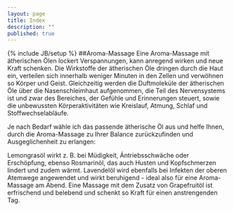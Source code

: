 ```yaml
---
layout: page
title: Index
description: ""
published: true
---
```


{% include JB/setup %}
##Aroma-Massage
Eine Aroma-Massage mit ätherischen Ölen lockert Verspannungen, kann anregend wirken und neue Kraft schenken. Die Wirkstoffe der ätherischen Öle dringen durch die Haut ein, verteilen sich innerhalb weniger Minuten in den Zellen und verwöhnen so Körper und Geist. Gleichzeitig werden die Duftmoleküle der ätherischen Öle über die Nasenschleimhaut aufgenommen, die Teil des Nervensystems ist und zwar des Bereiches, der Gefühle und Erinnerungen steuert, sowie die unbewussten Körperaktivitäten wie Kreislauf, Atmung, Schlaf und Stoffwechselabläufe. 

Je nach Bedarf wähle ich das passende ätherische Öl aus und helfe Ihnen, durch die Aroma-Massage zu Ihrer Balance zurückzufinden und Ausgeglichenheit zu erlangen: 

Lemongrasöl wirkt z. B. bei Müdigkeit, Ántriebsschwäche oder Erschöpfung, ebenso Rosmarinöl, das auch Husten und Kopfschmerzen lindert und zudem wärmt. Lavendelöl wird ebenfalls bei Infekten der oberen Atemwege angewendet und wirkt beruhigend - ideal also für eine Aroma-Massage am Abend. Eine Massage mit dem Zusatz von Grapefruitöl ist erfrischend und belebend und schenkt so Kraft für einen anstrengenden Tag.